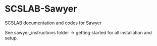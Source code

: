 # SCSLAB-Sawyer
SCSLAB documentation and codes for Sawyer

See sawyer_instructions folder -> getting started for all installation and setup.
